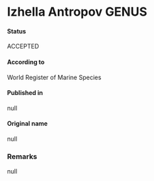 # Izhella Antropov GENUS

#### Status
ACCEPTED

#### According to
World Register of Marine Species

#### Published in
null

#### Original name
null

### Remarks
null